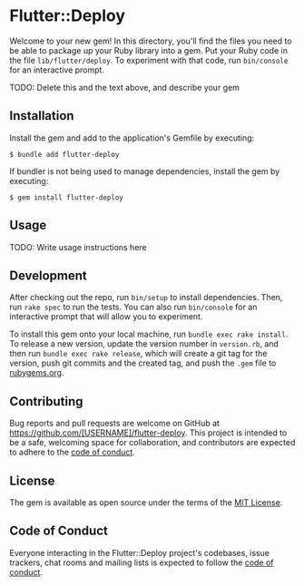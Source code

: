 # Flutter::Deploy

Welcome to your new gem! In this directory, you'll find the files you need to be able to package up your Ruby library into a gem. Put your Ruby code in the file `lib/flutter/deploy`. To experiment with that code, run `bin/console` for an interactive prompt.

TODO: Delete this and the text above, and describe your gem

## Installation

Install the gem and add to the application's Gemfile by executing:

    $ bundle add flutter-deploy

If bundler is not being used to manage dependencies, install the gem by executing:

    $ gem install flutter-deploy

## Usage

TODO: Write usage instructions here

## Development

After checking out the repo, run `bin/setup` to install dependencies. Then, run `rake spec` to run the tests. You can also run `bin/console` for an interactive prompt that will allow you to experiment.

To install this gem onto your local machine, run `bundle exec rake install`. To release a new version, update the version number in `version.rb`, and then run `bundle exec rake release`, which will create a git tag for the version, push git commits and the created tag, and push the `.gem` file to [rubygems.org](https://rubygems.org).

## Contributing

Bug reports and pull requests are welcome on GitHub at https://github.com/[USERNAME]/flutter-deploy. This project is intended to be a safe, welcoming space for collaboration, and contributors are expected to adhere to the [code of conduct](https://github.com/[USERNAME]/flutter-deploy/blob/main/CODE_OF_CONDUCT.md).

## License

The gem is available as open source under the terms of the [MIT License](https://opensource.org/licenses/MIT).

## Code of Conduct

Everyone interacting in the Flutter::Deploy project's codebases, issue trackers, chat rooms and mailing lists is expected to follow the [code of conduct](https://github.com/[USERNAME]/flutter-deploy/blob/main/CODE_OF_CONDUCT.md).
